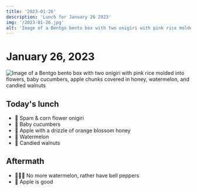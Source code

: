 ```yaml
---
title: '2023-01-26'
description: 'Lunch for January 26 2023'
img: '/2023-01-26.jpg'
alt: 'Image of a Bentgo bento box with two onigiri with pink rice molded into flowers, baby cucumbers, apple chunks covered in honey, watermelon, and candied walnuts'
---
```

# January 26, 2023

![Image of a Bentgo bento box with two onigiri with pink rice molded into flowers, baby cucumbers, apple chunks covered in honey, watermelon, and candied walnuts](/2023-01-26.jpg)

## Today's lunch
* 🌸 Spam & corn flower onigiri
* 🥒 Baby cucumbers
* 🍯 Apple with a drizzle of orange blossom honey
* 🍉 Watermelon
* 🍫 Candied walnuts

## Aftermath
* 🙅🏻‍♀️ No more watermelon, rather have bell peppers
* 🍎 Apple is good
